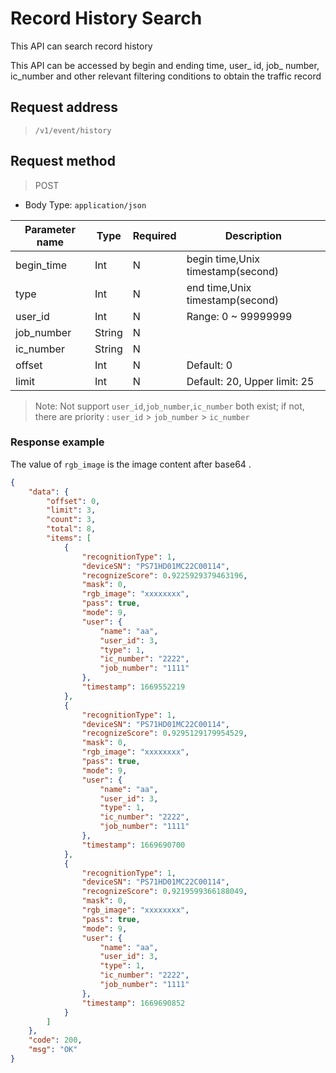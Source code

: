 # Record History Search

This API can search record history 

This API can be accessed by begin and ending time, user_ id, job_ number, ic_number and other relevant filtering conditions to obtain the traffic record

## Request address

> `/v1/event/history`

## Request method

> POST

- Body Type:  `application/json`

| Parameter   name    | Type   | Required | Description                                                     |
| ---------- | ------ | ---- | ------------------------------------------------------------ |
| begin_time | Int    | N    | begin time,Unix timestamp(second)                          |
| type       | Int    | N    | end time,Unix timestamp(second) |
| user_id    | Int    | N    | Range:  0 ~ 99999999                 |
| job_number | String | N    |                                                        
| ic_number  | String | N    |                                                        |
| offset     | Int    | N    | Default: 0                                               |
| limit      | Int    | N    | Default: 20, Upper limit: 25         |

> Note:  Not support  `user_id`,`job_number`,`ic_number` both exist;  if not, there are priority :  `user_id` > `job_number` > `ic_number`


### Response example

The value of `rgb_image` is the image content after base64 .

```json
{
    "data": {
        "offset": 0,
        "limit": 3,
        "count": 3,
        "total": 8,
        "items": [
            {
                "recognitionType": 1,
                "deviceSN": "PS71HD01MC22C00114",
                "recognizeScore": 0.9225929379463196,
                "mask": 0,
                "rgb_image": "xxxxxxxx",
                "pass": true,
                "mode": 9,
                "user": {
                    "name": "aa",
                    "user_id": 3,
                    "type": 1,
                    "ic_number": "2222",
                    "job_number": "1111"
                },
                "timestamp": 1669552219
            },
            {
                "recognitionType": 1,
                "deviceSN": "PS71HD01MC22C00114",
                "recognizeScore": 0.9295129179954529,
                "mask": 0,
                "rgb_image": "xxxxxxxx",
                "pass": true,
                "mode": 9,
                "user": {
                    "name": "aa",
                    "user_id": 3,
                    "type": 1,
                    "ic_number": "2222",
                    "job_number": "1111"
                },
                "timestamp": 1669690700
            },
            {
                "recognitionType": 1,
                "deviceSN": "PS71HD01MC22C00114",
                "recognizeScore": 0.9219599366188049,
                "mask": 0,
                "rgb_image": "xxxxxxxx",
                "pass": true,
                "mode": 9,
                "user": {
                    "name": "aa",
                    "user_id": 3,
                    "type": 1,
                    "ic_number": "2222",
                    "job_number": "1111"
                },
                "timestamp": 1669690852
            }
        ]
    },
    "code": 200,
    "msg": "OK"
}
```